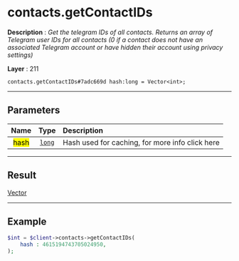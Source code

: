 # contacts.getContactIDs

**Description** : *Get the telegram IDs of all contacts.
Returns an array of Telegram user IDs for all contacts (0 if a contact does not have an associated Telegram account or have hidden their account using privacy settings)*

**Layer** : 211

```tl
contacts.getContactIDs#7adc669d hash:long = Vector<int>;
```

---

## Parameters

| Name | Type | Description |
| :---: | :---: | :--- |
| <mark>hash</mark> | [`long`](type/long) | Hash used for caching, for more info click here |

---

## Result

[Vector<int>](type/int)

---

## Example

```php
$int = $client->contacts->getContactIDs(
	hash : 4615194743705024950,
);
```